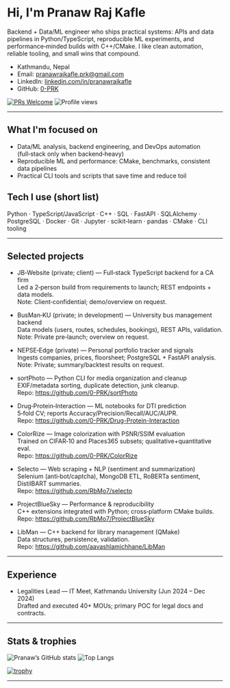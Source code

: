 # Hi, I'm Pranaw Raj Kafle

Backend + Data/ML engineer who ships practical systems: APIs and data pipelines in Python/TypeScript, reproducible ML experiments, and performance‑minded builds with C++/CMake. I like clean automation, reliable tooling, and small wins that compound.

- Kathmandu, Nepal
- Email: [pranawrajkafle.prk@gmail.com](mailto:pranawrajkafle.prk@gmail.com)
- LinkedIn: [linkedin.com/in/pranawrajkafle](https://www.linkedin.com/in/pranawrajkafle)
- GitHub: [0-PRK](https://github.com/0-PRK)

[![PRs Welcome](https://img.shields.io/badge/PRs-welcome-0c66ff.svg)](https://github.com/0-PRK)
![Profile views](https://komarev.com/ghpvc/?username=0-PRK&color=0c66ff&style=flat)

---

## What I'm focused on
- Data/ML analysis, backend engineering, and DevOps automation (full‑stack only when backend‑heavy)
- Reproducible ML and performance: CMake, benchmarks, consistent data pipelines
- Practical CLI tools and scripts that save time and reduce toil

## Tech I use (short list)
Python · TypeScript/JavaScript · C++ · SQL · FastAPI · SQLAlchemy · PostgreSQL · Docker · Git · Jupyter · scikit‑learn · pandas · CMake · CLI tooling

---

## Selected projects

- JB‑Website (private; client) — Full‑stack TypeScript backend for a CA firm  
  Led a 2‑person build from requirements to launch; REST endpoints + data models.  
  Note: Client‑confidential; demo/overview on request.

- BusMan‑KU (private; in development) — University bus management backend  
  Data models (users, routes, schedules, bookings), REST APIs, validation.  
  Note: Private pre‑launch; overview on request.

- NEPSE‑Edge (private) — Personal portfolio tracker and signals  
  Ingests companies, prices, floorsheet; PostgreSQL + FastAPI analysis.  
  Note: Private; summary/backtest results on request.

- sortPhoto — Python CLI for media organization and cleanup  
  EXIF/metadata sorting, duplicate detection, junk cleanup.  
  Repo: https://github.com/0-PRK/sortPhoto

- Drug‑Protein‑Interaction — ML notebooks for DTI prediction  
  5‑fold CV; reports Accuracy/Precision/Recall/AUC/AUPR.  
  Repo: https://github.com/0-PRK/Drug-Protein-Interaction

- ColorRize — Image colorization with PSNR/SSIM evaluation  
  Trained on CIFAR‑10 and Places365 subsets; qualitative+quantitative eval.  
  Repo: https://github.com/0-PRK/ColorRize

- Selecto — Web scraping + NLP (sentiment and summarization)  
  Selenium (anti‑bot/captcha), MongoDB ETL, RoBERTa sentiment, DistilBART summaries.  
  Repo: https://github.com/RbMo7/selecto

- ProjectBlueSky — Performance & reproducibility  
  C++ extensions integrated with Python; cross‑platform CMake builds.  
  Repo: https://github.com/RbMo7/ProjectBlueSky

- LibMan — C++ backend for library management (QMake)  
  Data structures, persistence, validation.  
  Repo: https://github.com/aavashlamichhane/LibMan

---

## Experience
- Legalities Lead — IT Meet, Kathmandu University (Jun 2024 – Dec 2024)  
  Drafted and executed 40+ MOUs; primary POC for legal docs and contracts.

---

## Stats & trophies

![Pranaw’s GitHub stats](https://github-readme-stats.vercel.app/api?username=0-PRK&show_icons=true&theme=transparent&rank_icon=github)
![Top Langs](https://github-readme-stats.vercel.app/api/top-langs/?username=0-PRK&layout=compact&theme=transparent)

[![trophy](https://github-profile-trophy.vercel.app/?username=0-PRK&theme=onedark&no-frame=true&column=6)](https://github.com/ryo-ma/github-profile-trophy)

---

